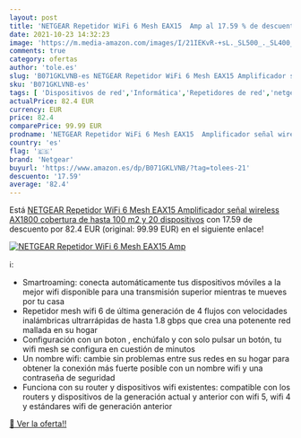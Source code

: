 ```yaml
---
layout: post
title: 'NETGEAR Repetidor WiFi 6 Mesh EAX15  Amp al 17.59 % de descuento'
date: 2021-10-23 14:32:23
image: 'https://m.media-amazon.com/images/I/21IEKvR-+sL._SL500_._SL400_.jpg'
comments: true
category: ofertas
author: 'tole.es'
slug: 'B071GKLVNB-es NETGEAR Repetidor WiFi 6 Mesh EAX15 Amplificador señal...'
sku: 'B071GKLVNB-es'
tags: [ 'Dispositivos de red','Informática','Repetidores de red','netgear','wifi', ]
actualPrice: 82.4 EUR
currency: EUR
price: 82.4
comparePrice: 99.99 EUR
prodname: 'NETGEAR Repetidor WiFi 6 Mesh EAX15  Amplificador señal wireless AX1800  cobertura de hasta 100 m2 y 20 dispositivos'
country: 'es'
flag: '🇪🇸'
brand: 'Netgear'
buyurl: 'https://www.amazon.es/dp/B071GKLVNB/?tag=tolees-21'
descuento: '17.59'
average: '82.4'
---
```


Está [NETGEAR Repetidor WiFi 6 Mesh EAX15  Amplificador señal wireless AX1800  cobertura de hasta 100 m2 y 20 dispositivos](https://www.amazon.es/dp/B071GKLVNB/?tag=tolees-21) con 17.59 de descuento por 82.4 EUR (original: 99.99 EUR) en el siguiente enlace!

[![NETGEAR Repetidor WiFi 6 Mesh EAX15  Amp](https://m.media-amazon.com/images/I/21IEKvR-+sL._SL500_._SL400_.jpg)](https://www.amazon.es/dp/B071GKLVNB/?tag=tolees-21)

ℹ️:

- Smartroaming: conecta automáticamente tus dispositivos móviles a la mejor wifi disponible para una transmisión superior mientras te mueves por tu casa
- Repetidor mesh wifi 6 de última generación de 4 flujos con velocidades inalámbricas ultrarrápidas de hasta 1.8 gbps que crea una potenente red mallada en su hogar
- Configuración con un boton , enchúfalo y con solo pulsar un botón, tu wifi mesh se configura en cuestión de minutos
- Un nombre wifi: cambie sin problemas entre sus redes en su hogar para obtener la conexión más fuerte posible con un nombre wifi y una contraseña de seguridad
- Funciona con su router y dispositivos wifi existentes: compatible con los routers y dispositivos de la generación actual y anterior con wifi 5, wifi 4 y estándares wifi de generación anterior

[🛒 Ver la oferta!!](https://www.amazon.es/dp/B071GKLVNB/?tag=tolees-21)
